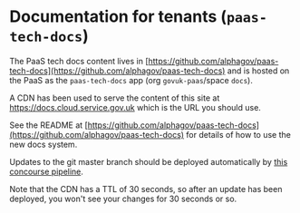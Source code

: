 # Documentation for tenants (`paas-tech-docs`)

The PaaS tech docs content lives in [https://github.com/alphagov/paas-tech-docs](https://github.com/alphagov/paas-tech-docs) and is hosted on the PaaS as the `paas-tech-docs` app (org `govuk-paas`/space `docs`).

A CDN has been used to serve the content of this site at https://docs.cloud.service.gov.uk which is the URL you should use.

See the README at [https://github.com/alphagov/paas-tech-docs](https://github.com/alphagov/paas-tech-docs) for details of how to use the new docs system.

Updates to the git master branch should be deployed automatically by [this concourse pipeline](https://concourse.build.ci.cloudpipeline.digital/teams/main/pipelines/paas-tech-docs).

Note that the CDN has a TTL of 30 seconds, so after an update has been deployed, you won't see your changes for 30 seconds or so.
